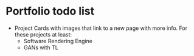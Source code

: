 # Portfolio todo list

* Project Cards with images that link to a new page with more info. For these projects at least:
  * Software Rendering Engine
  * GANs with TL